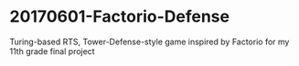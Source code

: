 # 20170601-Factorio-Defense
Turing-based RTS, Tower-Defense-style game inspired by Factorio for my 11th grade final project
